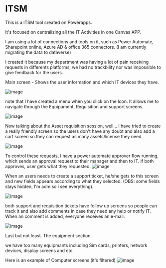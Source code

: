# ITSM

This is a ITSM tool created on Powerapps.

It's focused on centralizing all the IT Activities in one Canvas APP.

I am using a lot of connections and tools on it, such as Power Automate, Sharepoint online, Azure AD & office 365 connectors. (I am currently migrating the data to dataverse)

I created it because my department was having a lot of pain receiving requests in differents platforms, we had no trackbility nor was impossible to give feedback for the users.

Main screen - Shows the user information and which IT devices they have.

![image](https://github.com/user-attachments/assets/0bde3e28-9e48-4ed1-8d3a-47484f936141)

note that I have created a menu when you click on the Icon. It allows me to navigate through the Equipament, Requisition and support screens.

![image](https://github.com/user-attachments/assets/c9c9b70e-23e1-439c-945e-64f2a92ec315)

Now talking about the Asset requisition session, well... I have tried to create a really friendly screen so the users don't have any doubt and also add a cart screen so they can request as many assets/license they need.

![image](https://github.com/user-attachments/assets/f9662c51-7024-4903-903d-1b5a3db102f7)

To control these requests, I have a power automate approver flow running, which sends an approval request to their manager and then to IT. if both approves, user gets what they requested.
![image](https://github.com/user-attachments/assets/f051f8f7-98aa-4a8e-af00-b06e27e2bb0d)


When an users needs to create a support ticket, he/she gets to this screen and new fields appears according to what they selected. (OBS: some fields stays hidden, I'm adm so i see everything).

![image](https://github.com/user-attachments/assets/043fdb53-bd40-4ceb-8c90-9e53437c7b5f)

both support and requisition tickets have follow up screens so people can track it and also add comments in case they need any help or notify IT. When an comment is added, everyone receives an e-mail.

![image](https://github.com/user-attachments/assets/dba4530a-ec24-4c91-ba95-4f58721d1df4)


Last but not least. The equipment section.

we have too many equipmants including Sim cards, printers, network devices, display screens and etc. 

Here is an example of Computer screens (it's filtered)
![image](https://github.com/user-attachments/assets/a9a5de9d-c487-477f-b145-03eaf5488d05)
